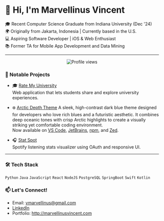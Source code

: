 # 👋 Hi, I'm Marvellinus Vincent

🎓 Recent Computer Science Graduate from Indiana University (Dec '24)  
🌍 Originally from Jakarta, Indonesia | Currently based in the U.S.  
💻 Aspiring Software Developer | iOS & Web Enthusiast  
📚 Former TA for Mobile App Development and Data Mining

---

<p align="center">
  <img src="https://komarev.com/ghpvc/?username=blackhat955&color=blueviolet&style=flat" alt="Profile views"/>
</p>

### 💼 Notable Projects
- 🎓 [Rate My University](http://ratemyuniversity.io)  
  Web application that lets students share and explore university experiences.

- ❄️ [Arctic Depth Theme](http://arcticdepthshowcase.vercel.app)
  A sleek, high-contrast dark blue theme designed for developers who love rich blues and a futuristic aesthetic. It combines deep oceanic tones with crisp Arctic highlights to create a visually striking yet comfortable coding environment.<br />
  Now available on <a href="https://marketplace.visualstudio.com/items?itemName=MarvellinusVincent.arctic-depth">VS Code</a>, <a href="https://plugins.jetbrains.com/plugin/27074-arcticdepth/">JetBrains</a>, <a href="https://www.npmjs.com/package/arctic-depth">npm</a>, and <a href="https://zed.dev/extensions?query=arctic+depth">Zed</a>.

- 🎧 [Stat Spot](https://github.com/MarvellinusVincent/StatTrack)  
  Spotify listening stats visualizer using OAuth and responsive UI.
  
---

### 🛠 Tech Stack
`Python` `Java` `JavaScript` `React` `NodeJS` `PostgreSQL` `SpringBoot` `Swift` `Kotlin`

### 📫 Let's Connect!
- Email: vmarvellinus@gmail.com  
- [LinkedIn](https://www.linkedin.com/in/marvellinusvincent/)  
- Portfolio: http://marvellinusvincent.com
